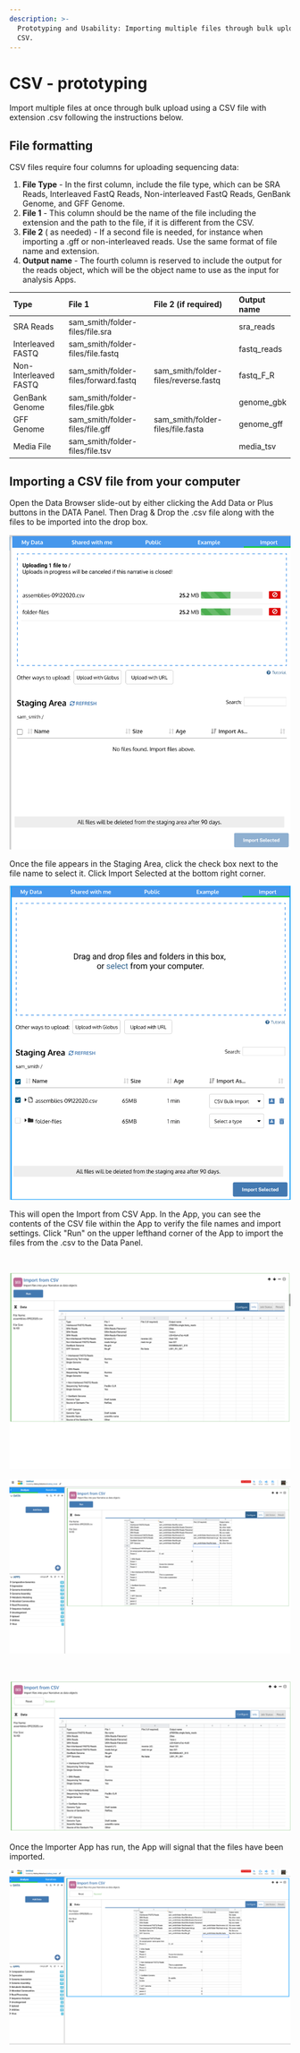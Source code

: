 ```yaml
---
description: >-
  Prototyping and Usability: Importing multiple files through bulk upload using
  CSV.
---
```


# CSV - prototyping

Import multiple files at once through bulk upload using a CSV file with extension .csv following the instructions below. 

## File formatting

CSV files require four columns for uploading sequencing data: 

1. **File Type** - In the first column, include the file type, which can be SRA Reads, Interleaved FastQ Reads, Non-interleaved FastQ Reads, GenBank Genome, and GFF Genome. 
2. **File 1** - This column should be the name of the file including the extension and the path to the file, if it is different from the CSV. 
3. **File 2** \( as needed\) - If a second file is needed, for instance when importing a .gff or non-interleaved reads. Use the same format of file name and extension. 
4. **Output name** - The fourth column is reserved to include the output for the reads object, which will be the object name to use as the input for analysis Apps. 

| Type | File 1 | File 2 \(if required\) | Output name |
| :--- | :--- | :--- | :--- |
| SRA Reads | sam\_smith/folder-files/file.sra |  | sra\_reads |
| Interleaved FASTQ | sam\_smith/folder-files/file.fastq |  | fastq\_reads |
| Non-Interleaved FASTQ | sam\_smith/folder-files/forward.fastq | sam\_smith/folder-files/reverse.fastq | fastq\_F\_R |
| GenBank Genome | sam\_smith/folder-files/file.gbk |  | genome\_gbk |
| GFF Genome | sam\_smith/folder-files/file.gff | sam\_smith/folder-files/file.fasta | genome\_gff |
| Media File | sam\_smith/folder-files/file.tsv |  | media\_tsv |

## Importing a CSV file from your computer

Open the Data Browser slide-out by either clicking the Add Data or Plus buttons in the DATA Panel. Then Drag & Drop the .csv file along with the files to be imported into the drop box.

![Drag and Drop a CSV file](../../.gitbook/assets/screen-shot-2020-10-20-at-9.43.48-am.png)

Once the file appears in the Staging Area, click the check box next to the file name to select it. Click Import Selected at the bottom right corner.  

![Select file once it populates the Staging Area](../../.gitbook/assets/screen-shot-2020-10-20-at-9.44.20-am.png)

This will open the Import from CSV App. In the App, you can see the contents of the CSV file within the App to verify the file names and import settings. Click "Run" on the upper lefthand corner of the App to import the files from the .csv to the Data Panel. 



​

![When the Import from CSV Importer App opens, the file will show within the App](../../.gitbook/assets/screen-shot-2020-10-20-at-9.44.38-am.png)

![When the Import from CSV Importer App opens, the file will show within the App](../../.gitbook/assets/screen-shot-2020-10-22-at-1.32.37-pm%20%281%29.png)

​

![Import from CSV will signal that the files have been successfully imported](../../.gitbook/assets/screen-shot-2020-10-20-at-9.45.18-am.png)

Once the Importer App has run, the App will signal that the files have been imported. 

![Import from CSV will signal that the files have been successfully imported](../../.gitbook/assets/screen-shot-2020-10-22-at-1.33.12-pm.png)

